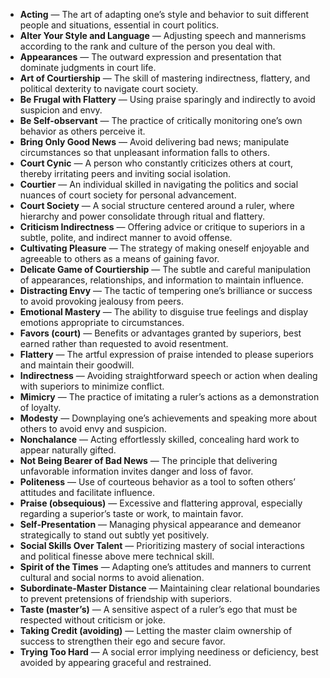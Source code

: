 - **Acting** — The art of adapting one’s style and behavior to suit different people and situations, essential in court politics.
- **Alter Your Style and Language** — Adjusting speech and mannerisms according to the rank and culture of the person you deal with.
- **Appearances** — The outward expression and presentation that dominate judgments in court life.
- **Art of Courtiership** — The skill of mastering indirectness, flattery, and political dexterity to navigate court society.
- **Be Frugal with Flattery** — Using praise sparingly and indirectly to avoid suspicion and envy.
- **Be Self-observant** — The practice of critically monitoring one’s own behavior as others perceive it.
- **Bring Only Good News** — Avoid delivering bad news; manipulate circumstances so that unpleasant information falls to others.
- **Court Cynic** — A person who constantly criticizes others at court, thereby irritating peers and inviting social isolation.
- **Courtier** — An individual skilled in navigating the politics and social nuances of court society for personal advancement.
- **Court Society** — A social structure centered around a ruler, where hierarchy and power consolidate through ritual and flattery.
- **Criticism Indirectness** — Offering advice or critique to superiors in a subtle, polite, and indirect manner to avoid offense.
- **Cultivating Pleasure** — The strategy of making oneself enjoyable and agreeable to others as a means of gaining favor.
- **Delicate Game of Courtiership** — The subtle and careful manipulation of appearances, relationships, and information to maintain influence.
- **Distracting Envy** — The tactic of tempering one’s brilliance or success to avoid provoking jealousy from peers.
- **Emotional Mastery** — The ability to disguise true feelings and display emotions appropriate to circumstances.
- **Favors (court)** — Benefits or advantages granted by superiors, best earned rather than requested to avoid resentment.
- **Flattery** — The artful expression of praise intended to please superiors and maintain their goodwill.
- **Indirectness** — Avoiding straightforward speech or action when dealing with superiors to minimize conflict.
- **Mimicry** — The practice of imitating a ruler’s actions as a demonstration of loyalty.
- **Modesty** — Downplaying one’s achievements and speaking more about others to avoid envy and suspicion.
- **Nonchalance** — Acting effortlessly skilled, concealing hard work to appear naturally gifted.
- **Not Being Bearer of Bad News** — The principle that delivering unfavorable information invites danger and loss of favor.
- **Politeness** — Use of courteous behavior as a tool to soften others’ attitudes and facilitate influence.
- **Praise (obsequious)** — Excessive and flattering approval, especially regarding a superior’s taste or work, to maintain favor.
- **Self-Presentation** — Managing physical appearance and demeanor strategically to stand out subtly yet positively.
- **Social Skills Over Talent** — Prioritizing mastery of social interactions and political finesse above mere technical skill.
- **Spirit of the Times** — Adapting one’s attitudes and manners to current cultural and social norms to avoid alienation.
- **Subordinate-Master Distance** — Maintaining clear relational boundaries to prevent pretensions of friendship with superiors.
- **Taste (master’s)** — A sensitive aspect of a ruler’s ego that must be respected without criticism or joke.
- **Taking Credit (avoiding)** — Letting the master claim ownership of success to strengthen their ego and secure favor.
- **Trying Too Hard** — A social error implying neediness or deficiency, best avoided by appearing graceful and restrained.

